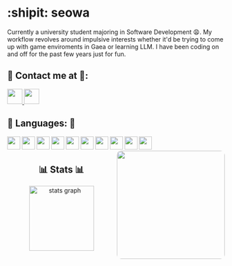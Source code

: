 # :shipit: seowa

Currently a university student majoring in Software Development :weary:. My workflow revolves around impulsive interests whether it'd be trying to come up with game enviroments in Gaea or learning LLM. I have been coding on and off for the past few years just for fun. 

## 🔗 Contact me at 🔗:
<a href="https://discordapp.com/users/607530454819536899" target="_blank">
    <img src="https://img.shields.io/static/v1?message=Discord&logo=discord&label=&color=7289DA&logoColor=white&labelColor=&style=for-the-badge" height="35" />
</a>
<a href="https://www.instagram.com/seo.wah/" target="_blank">
    <img src="https://img.shields.io/static/v1?message=Instagram&logo=instagram&label=&color=E4405F&logoColor=white&labelColor=&style=for-the-badge" height="35" />
</a>

## 🔧 Languages: 🔧
<img src="https://cdn.jsdelivr.net/gh/devicons/devicon/icons/html5/html5-plain.svg" width="30px" />
<img src="https://cdn.jsdelivr.net/gh/devicons/devicon/icons/css3/css3-plain.svg" width="30px" />
<img src="https://cdn.jsdelivr.net/gh/devicons/devicon/icons/javascript/javascript-plain.svg" width="30px" />
<img src="https://cdn.jsdelivr.net/gh/devicons/devicon/icons/python/python-plain.svg" width="30px" />
<img src="https://cdn.jsdelivr.net/gh/devicons/devicon/icons/cplusplus/cplusplus-line.svg" width="30px" />
<img src="https://cdn.jsdelivr.net/gh/devicons/devicon/icons/csharp/csharp-original.svg" width="30px" />
<img src="https://cdn.jsdelivr.net/gh/devicons/devicon/icons/ruby/ruby-plain.svg" width="30px" />
<img src="https://cdn.jsdelivr.net/gh/devicons/devicon/icons/java/java-original.svg" width="30px" />
<img src="https://cdn.jsdelivr.net/gh/devicons/devicon/icons/mysql/mysql-original.svg" width="30px" />
<img src="https://cdn.jsdelivr.net/gh/devicons/devicon/icons/amazonwebservices/amazonwebservices-original-wordmark.svg" width="30px" />

<img align="right" src="https://i.imgur.com/Pgtklt3.gif" width="250px" style="border-radius:10px;" />

## <center>📊 Stats 📊</center>

<div align="center">
  <img src="https://github-readme-stats.vercel.app/api?username=kanabira&hide_title=false&hide_rank=false&show_icons=true&include_all_commits=true&count_private=true&disable_animations=false&theme=dracula&locale=en&hide_border=false" height="150" alt="stats graph"  />
</div>


